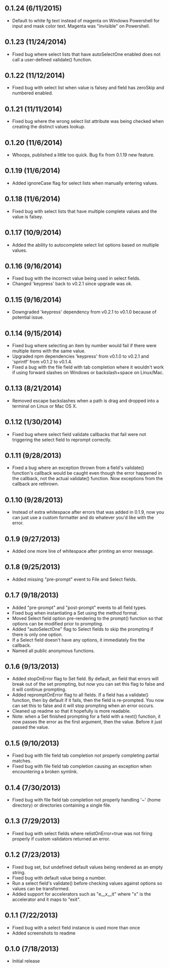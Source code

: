 0.1.24 (6/11/2015)
-------------------
 * Default to white fg text instead of magenta on Windows Powershell for input
   and mask color text. Magenta was "invisible" on Powershell.

0.1.23 (11/24/2014)
-------------------
 * Fixed bug where select lists that have autoSelectOne enabled does not call
   a user-defined validate() function.

0.1.22 (11/12/2014)
-------------------
 * Fixed bug with select list when value is falsey and field has zeroSkip and
   numbered enabled.

0.1.21 (11/11/2014)
-------------------
 * Fixed bug where the wrong select list attribute was being checked when
   creating the distinct values lookup.

0.1.20 (11/6/2014)
-------------------
 * Whoops, published a little too quick. Bug fix from 0.1.19 new feature.

0.1.19 (11/6/2014)
-------------------
 * Added ignoreCase flag for select lists when manually entering values.

0.1.18 (11/6/2014)
-------------------
 * Fixed bug with select lists that have multiple complete values and the value
   is falsey.

0.1.17 (10/9/2014)
-------------------
 * Added the ability to autocomplete select list options based on multiple
   values.

0.1.16 (9/16/2014)
-------------------
 * Fixed bug with the incorrect value being used in select fields.
 * Changed 'keypress' back to v0.2.1 since upgrade was ok.

0.1.15 (9/16/2014)
-------------------
 * Downgraded 'keypress' dependency from v0.2.1 to v0.1.0 because of potential
   issue.

0.1.14 (9/15/2014)
-------------------
 * Fixed bug where selecting an item by number would fail if there were multiple
   items with the same value.
 * Upgraded npm dependencies 'keypress' from v0.1.0 to v0.2.1 and 'sprintf' from
   v0.1.2 to v0.1.4.
 * Fixed a bug with the file field with tab completion where it wouldn't work if
   using forward slashes on Windows or backslash+space on Linux/Mac.

0.1.13 (8/21/2014)
-------------------
 * Removed escape backslashes when a path is drag and dropped into a terminal on
   Linux or Mac OS X.

0.1.12 (1/30/2014)
-------------------
 * Fixed bug where select field validate callbacks that fail were not triggering
   the select field to reprompt correctly.

0.1.11 (9/28/2013)
-------------------
 * Fixed a bug where an exception thrown from a field's validate() function's
   callback would be caught even though the error happened in the callback,
   not the actual validate() function. Now exceptions from the callback are
   rethrown.

0.1.10 (9/28/2013)
-------------------
 * Instead of extra whitespace after errors that was added in 0.1.9, now you can
   just use a custom formatter and do whatever you'd like with the error.

0.1.9 (9/27/2013)
-------------------
 * Added one more line of whitespace after printing an error message.

0.1.8 (9/25/2013)
-------------------
 * Added missing "pre-prompt" event to File and Select fields.

0.1.7 (9/18/2013)
-------------------
 * Added "pre-prompt" and "post-prompt" events to all field types.
 * Fixed bug when instantiating a Set using the method format.
 * Moved Select field option pre-rendering to the prompt() function so that
   options can be modified prior to prompting.
 * Added "autoSelectOne" flag to Select fields to skip the prompting if there
   is only one option.
 * If a Select field doesn't have any options, it immediately fire the callback.
 * Named all public anonymous functions.

0.1.6 (9/13/2013)
-------------------
 * Added stopOnError flag to Set field. By default, an field that errors will
   break out of the set prompting, but now you can set this flag to false and it
   will continue prompting.
 * Added repromptOnError flag to all fields. If a field has a validate()
   function, then by default if it fails, then the field is re-prompted. You now
   can set this to false and it will stop prompting when an error occurs.
 * Cleaned up readme so that it hopefully is more readable.
 * Note: when a Set finished prompting for a field with a next() function, it
   now passes the error as the first argument, then the value. Before it just
   passed the value.

0.1.5 (9/10/2013)
-------------------
 * Fixed bug with file field tab completion not properly completing partial
   matches.
 * Fixed bug with file field tab completion causing an exception when
   encountering a broken symlink.

0.1.4 (7/30/2013)
-------------------
 * Fixed bug with file field tab completion not properly handling '~'
   (home directory) or directories containing a single file.

0.1.3 (7/29/2013)
-------------------
 * Fixed bug with select fields where relistOnError=true was not firing properly
   if custom validators returned an error.

0.1.2 (7/23/2013)
-------------------
 * Fixed bug set, but undefined default values being rendered as an empty string.
 * Fixed bug with default value being a number.
 * Run a select field's validate() before checking values against options so
   values can be transformed.
 * Added support for accelerators such as "e__x__it" where "x" is the
   accelerator and it maps to "exit".

0.1.1 (7/22/2013)
-------------------
 * Fixed bug with a select field instance is used more than once
 * Added screenshots to readme

0.1.0 (7/18/2013)
-------------------
 * Initial release
